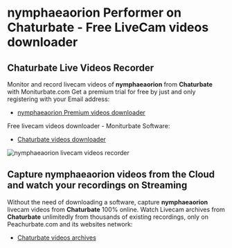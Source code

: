 # nymphaeaorion Performer on Chaturbate - Free LiveCam videos downloader

## Chaturbate Live Videos Recorder

Monitor and record livecam videos of **nymphaeaorion** from **Chaturbate** with Moniturbate.com
Get a premium trial for free by just and only registering with your Email address:
* [nymphaeaorion Premium videos downloader](https://moniturbate.com/request-demo-licence-key.html)

Free livecam videos downloader - Moniturbate Software:
* [Chaturbate videos downloader](https://moniturbate.com/moniturbate-download-software.html)

![nymphaeaorion livecam videos recorder](https://peachurnet.com/templates/moniturbate-software.png)


## Capture nymphaeaorion videos from the Cloud and watch your recordings on Streaming

Without the need of downloading a software, capture **nymphaeaorion** livecam videos from **Chaturbate** 100% online.
Watch Livecam archives from **Chaturbate** unlimitedly from thousands of existing recordings, only on Peachurbate.com and its websites network:
* [Chaturbate videos archives](https://peachurnet.com/)